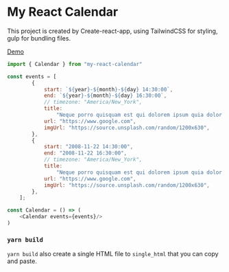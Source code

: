 # My React Calendar

This project is created by Create-react-app, using TailwindCSS for styling, gulp for bundling files.

[Demo](http://www.yaow.me/my-react-calendar/)

```js
import { Calendar } from "my-react-calendar"

const events = [
        {
            start: `${year}-${month}-${day} 14:30:00`,
            end: `${year}-${month}-${day} 16:30:00`,
            // timezone: "America/New_York",
            title:
                "Neque porro quisquam est qui dolorem ipsum quia dolor sit amet, consectetur",
            url: "https://www.google.com",
            imgUrl: "https://source.unsplash.com/random/1200x630",
        },
        {
            start: "2008-11-22 14:30:00",
            end: "2008-11-22 16:30:00",
            // timezone: "America/New_York",
            title:
                "Neque porro quisquam est qui dolorem ipsum quia dolor sit amet, consectetur",
            url: "https://www.google.com",
            imgUrl: "https://source.unsplash.com/random/1200x630",
        },
    ];

const Calendar = () => (
    <Calendar events={events}/>
)
```

### `yarn build`

`yarn build` also create a single HTML file to `single_html` that you can copy and paste.
